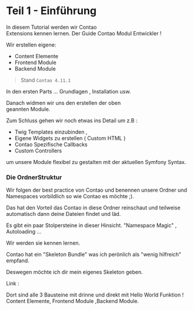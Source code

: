 # Teil 1 - Einführung

In diesem Tutorial werden wir Contao  
Extensions kennen lernen. Der Guide
Contao Modul Entwickler !

 Wir erstellen eigene:
- Content Elemente
- Frontend Module
- Backend Module

 > Stand ``Contao 4.11.1``

In den ersten Parts ... Grundlagen ,
Installation usw.

Danach widmen wir uns den erstellen der oben  
geannten Module.

Zum Schluss gehen wir noch etwas ins Detail
um z.B :
- Twig Templates einzubinden ,
- Eigene Widgets zu erstellen ( Custom HTML )
- Contao Spezifische Callbacks
- Custom Controllers

um unsere Module flexibel zu gestalten mit
der aktuellen Symfony Syntax.

### Die OrdnerStruktur

Wir folgen der best practice von Contao
und benennen unsere Ordner und Namespaces
vorbildlich so wie Contao es möchte ;).

Das hat den Vorteil das Contao in diese Ordner
reinschaut und teilweise automatisch dann deine Dateien
findet und läd.

Es gibt ein paar Stolpersteine
in dieser Hinsicht. "Namespace Magic" ,
Autoloading ...

Wir werden sie kennen lernen.


Contao hat ein "Skeleton Bundle"
was ich perönlich als "wenig hilfreich" empfand.

Deswegen möchte ich dir mein eigenes
Skeleton geben.

Link : 

Dort sind alle 3 Bausteine mit drinne
und direkt mit Hello World Funktion !
Content Elemente, Frontend Module ,Backend Module.



